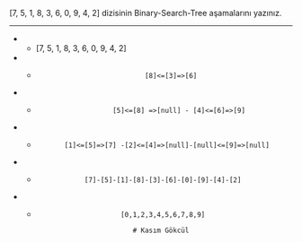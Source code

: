 
[7, 5, 1, 8, 3, 6, 0, 9, 4, 2] dizisinin Binary-Search-Tree aşamalarını yazınız.

__________________________________________________________________
* - [7, 5, 1, 8, 3, 6, 0, 9, 4, 2]
* -                                [8]<=[3]=>[6]
* -                        [5]<=[8] =>[null] - [4]<=[6]=>[9]
* -            [1]<=[5]=>[7] -[2]<=[4]=>[null]-[null]<=[9]=>[null]
* -                 [7]-[5]-[1]-[8]-[3]-[6]-[0]-[9]-[4]-[2]
* -                          [0,1,2,3,4,5,6,7,8,9]  

                                # Kasım Gökcül